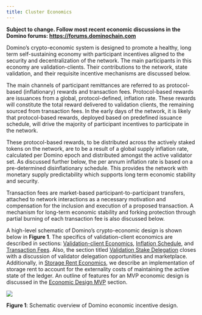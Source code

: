 ```yaml
---
title: Cluster Economics
---
```


**Subject to change. Follow most recent economic discussions in the Domino forums: https://forums.dominochain.com**

Domino’s crypto-economic system is designed to promote a healthy, long term self-sustaining economy with participant incentives aligned to the security and decentralization of the network. The main participants in this economy are validation-clients. Their contributions to the network, state validation, and their requisite incentive mechanisms are discussed below.

The main channels of participant remittances are referred to as protocol-based (inflationary) rewards and transaction fees. Protocol-based rewards are issuances from a global, protocol-defined, inflation rate. These rewards will constitute the total reward delivered to validation clients, the remaining sourced from transaction fees. In the early days of the network, it is likely that protocol-based rewards, deployed based on predefined issuance schedule, will drive the majority of participant incentives to participate in the network.

These protocol-based rewards, to be distributed across the actively staked tokens on the network, are to be a result of a global supply inflation rate, calculated per Domino epoch and distributed amongst the active validator set. As discussed further below, the per annum inflation rate is based on a pre-determined disinflationary schedule. This provides the network with monetary supply predictability which supports long term economic stability and security.

Transaction fees are market-based participant-to-participant transfers, attached to network interactions as a necessary motivation and compensation for the inclusion and execution of a proposed transaction. A mechanism for long-term economic stability and forking protection through partial burning of each transaction fee is also discussed below.

A high-level schematic of Domino’s crypto-economic design is shown below in **Figure 1**. The specifics of validation-client economics are described in sections: [Validation-client Economics](ed_validation_client_economics/ed_vce_overview.md), [Inflation Schedule](ed_validation_client_economics/ed_vce_state_validation_protocol_based_rewards.md), and [Transaction Fees](ed_validation_client_economics/ed_vce_state_validation_transaction_fees.md). Also, the section titled [Validation Stake Delegation](ed_validation_client_economics/ed_vce_validation_stake_delegation.md) closes with a discussion of validator delegation opportunities and marketplace. Additionally, in [Storage Rent Economics](ed_storage_rent_economics.md), we describe an implementation of storage rent to account for the externality costs of maintaining the active state of the ledger. An outline of features for an MVP economic design is discussed in the [Economic Design MVP](ed_mvp.md) section.

![](/img/economic_design_infl_230719.png)

**Figure 1**: Schematic overview of Domino economic incentive design.
